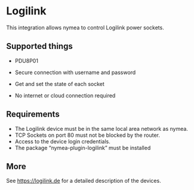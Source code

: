 # Logilink

This integration allows nymea to control Logilink power sockets.

## Supported things

* PDU8P01

* Secure connection with username and password
* Get and set the state of each socket
* No internet or cloud connection required

## Requirements

* The Logilink device must be in the same local area network as nymea.
* TCP Sockets on port 80 must not be blocked by the router.
* Access to the device login credentials.
* The package “nymea-plugin-logilink” must be installed

## More

See https://logilink.de for a detailed description of the devices.
